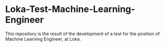 # Loka-Test-Machine-Learning-Engineer
This repository is the result of the development of a test for the position of Machine Learning Engineer, at Loka.
